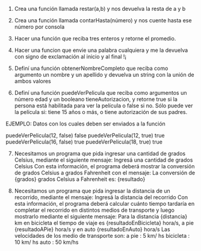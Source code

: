 1. Crea una función llamada restar(a,b) y nos devuelva la resta de a y b

2. Crea una función llamada contarHasta(número) y nos cuente hasta ese número por consola

3. Hacer  una función que reciba tres enteros y retorne el promedio.

4. Hacer una funcion que envie una palabra cualquiera y me la devuelva con signo de exclamación al inicio y al final !¡

5. Definí una función obtenerNombreCompleto que reciba como argumento un nombre y un apellido y devuelva un string con la unión de ambos valores

6. Definí una función puedeVerPelicula que reciba como argumentos un número edad y un booleano tieneAutorizacion, y retorne true si la persona está habilitada para ver la película o false si no. Sólo puede ver la película si: tiene 15 años o más, o tiene autorización de sus padres.

EJEMPLO:
Datos con los cuales deben ser enviados a la función

puedeVerPelicula(12, false)
false
 puedeVerPelicula(12, true)
true
 puedeVerPelicula(16, false)
true
 puedeVerPelicula(18, true)
true


7. Necesitamos un programa que pida ingresar una cantidad de grados Celsius, mediante el siguiente mensaje:
Ingresá una cantidad de grados Celsius
Con esta información, el programa deberá mostrar la conversión de grados Celsius a grados Fahrenheit con el mensaje: La conversión de {grados} grados Celsius a Fahrenheit es: {resultado}


8. Necesitamos un programa que pida ingresar la distancia de un recorrido, mediante el mensaje:
Ingresá la distancia del recorrido
Con esta información, el programa deberá calcular cuánto tiempo tardaría en completar el recorrido en distintos medios de transporte y luego mostrarlo mediante el siguiente mensaje: Para la distancia {distancia} km en bicicleta el tiempo de viaje es {resultadoEnBicicleta} hora/s, a pie {resultadoAPie} hora/s y en auto {resultadoEnAuto} hora/s
Las velocidades de los medio de transporte son:
a pie : 5 km/ hs
bicicleta : 10 km/ hs
auto : 50 km/hs